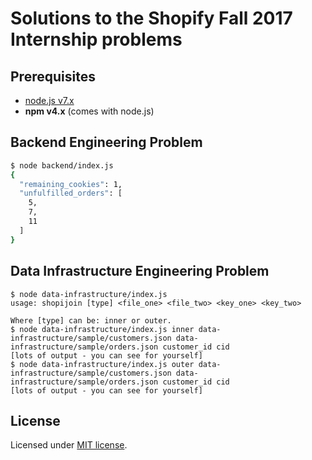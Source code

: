 # Solutions to the Shopify Fall 2017 Internship problems

## Prerequisites

 - [node.js v7.x](https://nodejs.org)
 - **npm v4.x** (comes with node.js)

## Backend Engineering Problem

```sh
$ node backend/index.js
{
  "remaining_cookies": 1,
  "unfulfilled_orders": [
    5,
    7,
    11
  ]
}
```

## Data Infrastructure Engineering Problem

```
$ node data-infrastructure/index.js
usage: shopijoin [type] <file_one> <file_two> <key_one> <key_two>

Where [type] can be: inner or outer.
$ node data-infrastructure/index.js inner data-infrastructure/sample/customers.json data-infrastructure/sample/orders.json customer_id cid
[lots of output - you can see for yourself]
$ node data-infrastructure/index.js outer data-infrastructure/sample/customers.json data-infrastructure/sample/orders.json customer_id cid
[lots of output - you can see for yourself]
```

## License

Licensed under [MIT license](LICENSE).